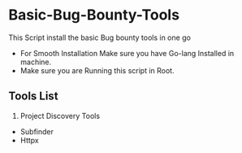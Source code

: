 # Basic-Bug-Bounty-Tools
This Script install the basic Bug bounty tools in one go 
- For Smooth Installation Make sure you have Go-lang Installed in machine.
- Make sure you are Running this script in Root.
## Tools List
1. Project Discovery Tools
  * Subfinder
  * Httpx
  
